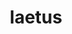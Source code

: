 ---
title: laetus
meaning: happy
ch: one
pos: totadjective
femstem: laet
femend: a
neutstem: laet
neutend: um
---